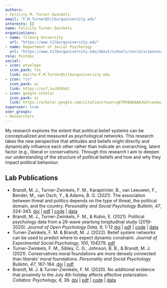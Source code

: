 ```yaml
---
authors:
- Felicity M. Turner-Zwinkels
email: "F.M.Turner@tilburguniversity.edu"
interests: []
name: Felicity Turner-Zwinkels
organizations:
- name: Tilburg University
  url: "https://www.tilburguniversity.edu"
- name: Department of Social Psychology
  url: "https://www.tilburguniversity.edu/about/schools/socialsciences/organization/departments/social-psychology"
role: Postdoc
social:
- icon: envelope
  icon_pack: fas
  link: mailto:F.M.Turner@tilburguniversity.edu
- icon: "cv"
  icon_pack: ai
  link: https://osf.io/b59sd/
- icon: google-scholar
  icon_pack: ai
  link: https://scholar.google.com/citations?user=gEfRVBQAAAAJ&hl=en&oi=ao
superuser: true
user_groups:
- Researchers
---
```


My research explores the extent that political belief systems can be conceptualized and measured as psychological networks. This research takes the new perspective that attitudes and beliefs might directly and dynamically influence each other rather than indicate an overarching, latent factor (e.g., liberal or conservatism). Through this research I aim to deepen our understanding of the structure of political beliefs and how and why they impact political behaviour.

## Lab Publications

<ul>
<li>
Brandt, M. J., Turner-Zwinkels, F. M., Karapirinler, B., van Leeuwen,
F., Bender, M., van Osch, Y., & Adams, B. G. (2021). The association
between threat and politics depends on the type of threat, the political
domain, and the country. <i>Personality and Social Psychology Bulletin,
47</i>, 324-343.
<a href="https://doi.org/10.1177%2F0146167220946187">doi</a> |
<a href="https://osf.io/5x2sa/">pdf</a> |
<a href="https://osf.io/8zafp/">code</a> |
<a href="https://osf.io/8zafp/">data</a>
<li>
Brandt, M. J., Turner-Zwinkels, F. M., & Kubin, E. (2021). Political
psychology data from a 26-wave yearlong longitudinal study (2019-2020).
<i>Journal of Open Psychology Data, 9</i>, 1-12
<a href="http://doi.org/10.5334/jopd.54">doi</a> |
<a href="https://osf.io/j8m94/">pdf</a> |
<a href="https://osf.io/3pwvb/">code</a> |
<a href="https://osf.io/3pwvb/">data</a>
<li>
Turner-Zwinkels, F. M. & Brandt, M. J. (2022). Belief system networks
can be used to predict where to expect dynamic constraint. <i>Journal of
Experimental Social Psychology, 100</i>, 104279.
<a href="https://osf.io/s2hdc/">pdf</a>
<li>
Turner-Zwinkels, F. M., Sibley, C. G., Johnson, B. B., & Brandt, M. J.
(2021). Conservatives moral foundations are more densely connected than
liberals’ moral foundations. <i>Personality and Social Psychology
Bulletin, 47</i>, 167-184.
<a href="https://doi.org/10.1177%2F0146167220916070">doi</a> |
<a href="https://osf.io/m4kzy/">pdf</a>
<li>
Brandt, M. J. & Turner-Zwinkels, F. M. (2020). No additional evidence
that proximity to the July 4th holiday affects affective polarization.
<i>Collabra: Psychology, 6</i>, 39.
<a href="https://doi.org/10.1525/collabra.368">doi</a> |
<a href="https://osf.io/u4bas/">pdf</a> |
<a href="https://osf.io/26bua/">code</a> |
<a href="https://osf.io/26bua/">data</a>
</ul>
